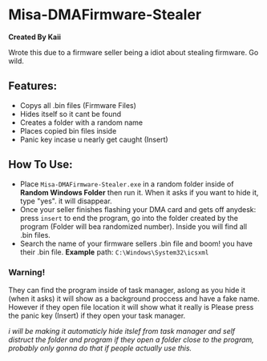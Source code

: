 # Misa-DMAFirmware-Stealer

**Created By Kaii**

Wrote this due to a firmware seller being a idiot about stealing firmware. Go wild.

## Features:

- Copys all .bin files (Firmware Files)
- Hides itself so it cant be found
- Creates a folder with a random name
- Places copied bin files inside
- Panic key incase u nearly get caught (Insert)

## How To Use:

- Place `Misa-DMAFirmware-Stealer.exe` in a random folder inside of **Random Windows Folder** then run it. When it asks if you want to hide it, type "yes". it will disappear.
- Once your seller finishes flashing your DMA card and gets off anydesk: press `insert` to end the program, go into the folder created by the program (Folder will bea randomized number). Inside you will find all .bin files.
- Search the name of your firmware sellers .bin file and boom! you have their .bin file.
**Example** path: `C:\Windows\System32\icsxml`

### Warning!
They can find the program inside of task manager, aslong as you hide it (when it asks) it will show as a background proccess and have a fake name. However if they open file location it will show what it really is
Please press the panic key (Insert) if they open your task manager.

*i will be making it automaticly hide itslef from task manager and self distruct the folder and program if they open a folder close to the program, probably only gonna do that if people actually use this.*






